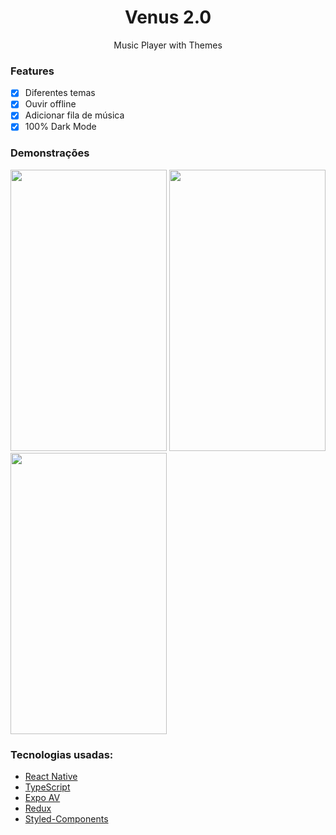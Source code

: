 <h1 align='center'>Venus 2.0</h1>
<p align='center'>Music Player with Themes</p>

<h3>Features</h3>

- [x] Diferentes temas
- [x] Ouvir offline
- [x] Adicionar fila de música
- [x] 100% Dark Mode

<h3>Demonstrações</h3>

<img width='250' height='450' src='https://user-images.githubusercontent.com/60564538/99598495-5f17c480-29d8-11eb-941b-4fc6ee95fe7f.jpeg' />
<img width='250' height='450' src='https://user-images.githubusercontent.com/60564538/99598486-5d4e0100-29d8-11eb-9c8f-9f9b5961a776.jpeg' />
<img width='250' height='450' src='https://user-images.githubusercontent.com/60564538/99598489-5e7f2e00-29d8-11eb-8076-ece663081e75.jpeg' />

<h3>Tecnologias usadas:</h3>

- [React Native](https://reactnative.dev/)
- [TypeScript](https://www.typescriptlang.org/)
- [Expo AV](https://docs.expo.io/versions/latest/sdk/av/)
- [Redux](https://redux.js.org/)
- [Styled-Components](https://styled-components.com/)
